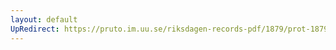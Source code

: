 ```yaml
---
layout: default
UpRedirect: https://pruto.im.uu.se/riksdagen-records-pdf/1879/prot-1879--fk--029.pdf
---
```

